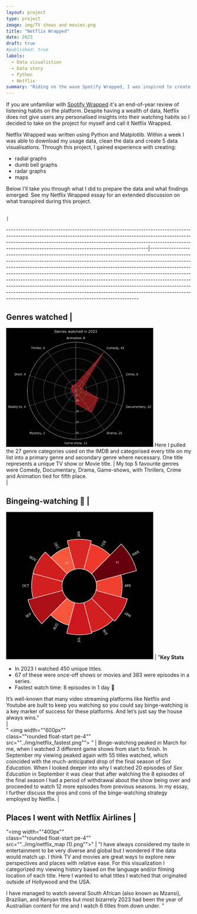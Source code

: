 ```yaml
---
layout: project
type: project
image: img/TV shows and movies.png
title: "Netflix Wrapped"
date: 2023
draft: true
#published: true
labels:
  - Data visualistion
  - Data story
  - Python
  - Netflix
summary: "Riding on the wave Spotify Wrapped, I was inspired to create 5 data visualisations which summarise my Netflix watching habits for 2023."
---
```

If you are unfamiliar with [Spotify Wrapped](https://en.wikipedia.org/wiki/Spotify_Wrapped) it's an end-of-year review of listening habits on the platform. Despite having a wealth of data, Netflix does not give users any personalised insights into their watching habits so I decided to take on the project for myself and call it Netflix Wrapped.

Netflix Wrapped was written using Python and Matplotlib. Within a week I was able to download my usage data, clean the data and create 5 data visualisations. Through this project, I gained experience with creating:
* radial graphs
* dumb bell graphs
* radar graphs
* maps

Below I'll take you through what I did to prepare the data and what findings emerged. See my Netflix Wrapped essay for an extended discussion on what transpired during this project.

                                                                                                                                                                                                                                                                                                      |                                                                                                                                                                                                                                                                                                                                                                                                                                                                                                                                                                                                                                           
------------------------------------------------------------------------------------------------------------------------------------------------------------------------------------------------------------------------------------------------------------------------------------------------------|-------------------------------------------------------------------------------------------------------------------------------------------------------------------------------------------------------------------------------------------------------------------------------------------------------------------------------------------------------------------------------------------------------------------------------------------------------------------------------------------------------------------------------------------------------------------------------------------------------------------------------------------
 ## Genres watched                                                                                                                                                                                                                                                                                    |                                                                                                                                                                                                                                                                                                                                                                                                                                                                                                                                                                                                                                           
  <img width="400px" class="rounded float-start pe-4" src="../img/netflix_genres.png">  Here I pulled the 27 genre categories used on the IMDB and categorised every title on my list into a primary genre and secondary genre where necessary. One title represents a unique TV show or Movie title. | My top 5 favourite genres were Comedy, Documentary, Drama, Game-shows, with Thrillers, Crime and Animation tied for fifth place.                                                                                                                                                                                                                                                                                                                                                                                                                                                                                                          
                                                                                                                                                                                                                                                                                                      |                                                                                                                                                                                                                                                                                                                                                                                                                                                                                                                                                                                                                                           
 ## Bingeing-watching 🍿                                                                                                                                                                                                                                                                              |                                                                                                                                                                                                                                                                                                                                                                                                                                                                                                                                                                                                                                           
  <img width="400px" class="rounded float-start pe-4" src="../img/netflix_radial_plot.png">                                                                                                                                                                                                           | "**Key Stats**                                                                                                                                                                                                                                                                                                                                                                                                                                                                                                                                                                                                                            
 - In 2023 I watched 450 unique titles.                                                                                                                                                                                                                                                               
 - 67 of these were once-off shows or movies and 383 were episodes in a series.                                                                                                                                                                                                                       
 - Fastest watch time: 8 episodes in 1 day 🏁                                                                                                                                                                                                                                                         
                                                                                                                                                                                                                                                                                                      
 It’s well-known that many video streaming platforms like Netflix and Youtube are built to keep you watching so you could say binge-watching is a key marker of success for these platforms. And let’s just say the house always wins."                                                               
                                                                                                                                                                                                                                                                                                      |                                                                                                                                                                                                                                                                                                                                                                                                                                                                                                                                                                                                                                           
 " <img width=""600px""                                                                                                                                                                                                                                                                               
 class=""rounded float-start pe-4""                                                                                                                                                                                                                                                                   
 src=""../img/netflix_fastest.png""> "                                                                                                                                                                                                                                                                | Binge-watching peaked in March for me, when I watched 3 different game shows from start to finish. In September my viewing peaked again with 55 titles watched, which coincided with the much-anticipated drop of the final season of _Sex Education_. When I looked deeper into why I watched 20 episodes of _Sex Education_ in September it was clear that after watching the 8 episodes of the final season I had a period of withdrawal about the show being over and proceeded to watch 12 more episodes from previous seasons. In my essay, I further discuss the pros and cons of the binge-watching strategy employed by Netflix. 
                                                                                                                                                                                                                                                                                                      |                                                                                                                                                                                                                                                                                                                                                                                                                                                                                                                                                                                                                                           
 ## Places I went with Netflix Airlines                                                                                                                                                                                                                                                               |                                                                                                                                                                                                                                                                                                                                                                                                                                                                                                                                                                                                                                           
 "<img width=""400px""                                                                                                                                                                                                                                                                                
 class=""rounded float-start pe-4""                                                                                                                                                                                                                                                                   
 src=""../img/netflix_map (1).png"">"                                                                                                                                                                                                                                                                 | "I have always considered my taste in entertainment to be very diverse and global but I wondered if the data would match up. I think TV and movies are great ways to explore new perspectives and places with relative ease. For this visualization I categorized my viewing history based on the language and/or filming location of each title. Here I wanted to what titles I watched that originated outside of Hollywood and the USA.                                                                                                                                                                                                
                                                                                                                                                                                                                                                                                                      
 I have managed to watch several South African (also known as Mzansi), Brazilian, and Kenyan titles but most bizarrely 2023 had been the year of Austrailian content for me and I watch 6 titles from down under. "                                                                                   


